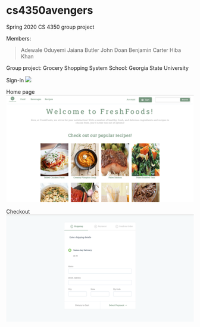 # cs4350avengers
Spring 2020 CS 4350 group project

Members:
> Adewale Oduyemi
> Jaiana Butler
> John Doan
> Benjamin Carter
> Hiba Khan

Group project: Grocery Shopping System
School: Georgia State University 



Sign-in
![](images/ReadMe_SignIn.png)

Home page
![](images/ReadMe_HomePage.png)

Checkout
![](images/ReadMe_Checkout.png)
